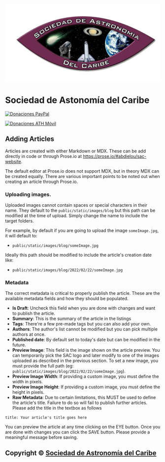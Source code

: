 ![sac-banner](/public/static/images/logo_sac_card.png)

# Sociedad de Astonomía del Caribe

[![Donaciones PayPal](https://img.shields.io/static/v1?label=Donaciones-PayPal&message=%E2%9D%A4&link=https://www.paypal.com/donate/?hosted_button_id=XTV76Q6ESKNE4)](https://www.paypal.com/donate/?hosted_button_id=XTV76Q6ESKNE4)

[![Donaciones ATH Móvil](https://img.shields.io/static/v1?label=Donaciones-ATHMovil&message=%E2%9D%A4&link=https://athmovil.blob.core.windows.net/athmovildeeplinking/Deep-Linking/deep.html?133d0fe53fe0aee5f76f045eeebc2197b24c3664a213db7aa9d909ed1883b872)](https://athmovil.blob.core.windows.net/athmovildeeplinking/Deep-Linking/deep.html?133d0fe53fe0aee5f76f045eeebc2197b24c3664a213db7aa9d909ed1883b872)

## Adding Articles

Articles are created with either Markdown or MDX. These can be add directly in code or through Prose.io at https://prose.io/#abdielou/sac-website.

The default editor at Prose.io does not support MDX, but in theory MDX can be created equally. There are various important points to be noted out when creating an article through Prose.io.

### Uploading images.

Uploaded images cannot contain spaces or special characters in their name. They default to the `public/static/images/blog` but this path can be modified at the time of upload. Simply change the name to include the target folders.

For example, by default if you are going to upload the image `someImage.jpg`, it will default to:

- `public/static/images/blog/someImage.jpg`

Ideally this path should be modified to include the article's creation date like:

- `public/static/images/blog/2022/02/22/someImage.jpg`

### Metadata

The correct metadata is critical to properly publish the article. These are the available metadata fields and how they should be populated.

- **Is Draft**: Uncheck this field when you are done with changes and want to publish the article.
- **Summary**: This is the summary of the article in the listings
- **Tags**: There're a few pre-made tags but you can also add your own.
- **Authors**: The author's list cannot be modified but you can pick multiple authors at once.
- **Published date**: By default set to today's date but can be modified in the future.
- **Preview Image**: This field is the image shown on the article preview. You can temporarily pick the SAC logo and later modify to one of the images uploaded as described in the previous section. To set a new image, you must provide the full path (eg: `public/static/images/blog/2022/02/22/someImage.jpg`).
- **Preview Image Width**: If providing a custom image, you must define the width in pixels.
- **Preview Image Height**: If providing a custom image, you must define the height in pixels.
- **Raw Metadata**: Due to certain limitations, this MUST be used to define the article's title. Failure to do so will fail to publish further articles. Please add the title in the textbox as follows

```
title: Your article's title goes here
```

You can preview the article at any time clicking on the EYE button. Once you are done with changes you can click the SAVE button. Please provide a meaningful message before saving.

## Copyright © [Sociedad de Astronomía del Caribe](https://sociedadastronomia.com)
